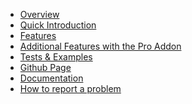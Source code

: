 * [Overview][1]
* [Quick Introduction][2]
* [Features][3]
* [Additional Features with the Pro Addon][4]
* [Tests & Examples][12]
* [Github Page][21]
* [Documentation][10]
* [How to report a problem][11]

 [1]:  https://nextgenthemes.com/plugins/advanced-responsive-video-embedder-pro/
 [2]:  https://nextgenthemes.com/plugins/advanced-responsive-video-embedder-pro/#quick-introduction
 [3]:  https://nextgenthemes.com/plugins/advanced-responsive-video-embedder-pro/#features
 [4]:  https://nextgenthemes.com/plugins/advanced-responsive-video-embedder-pro/#additional-features-with-the-pro-addon
 [10]: https://nextgenthemes.com/plugins/advanced-responsive-video-embedder-pro/documentation/
 [11]: https://nextgenthemes.com/plugins/advanced-responsive-video-embedder-pro/reporting-issues-for-advanced-responsive-video-embedder/
 [12]: https://nextgenthemes.com/plugins/advanced-responsive-video-embedder-pro/tests-and-examples/
 [21]: https://github.com/nextgenthemes/advanced-responsive-video-embedder